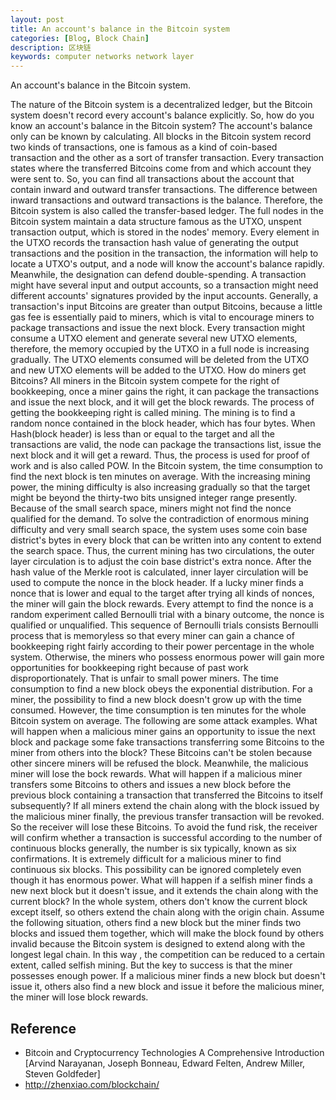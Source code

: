 ```yaml
---
layout: post
title: An account's balance in the Bitcoin system
categories: [Blog, Block Chain]
description: 区块链
keywords: computer networks network layer 
---
```


An account's balance in the Bitcoin system.

The nature of the Bitcoin system is a decentralized ledger, but the Bitcoin system doesn't record every account's balance explicitly. So, how do you know an account's balance in the Bitcoin system? The account's balance only can be known by calculating. All blocks in the Bitcoin system record two kinds of transactions, one is famous as a kind of coin-based transaction and the other as a sort of transfer transaction. Every transaction states where the transferred Bitcoins come from and which account they were sent to. So, you can find all transactions about the account that contain inward and outward transfer transactions. The difference between inward transactions and outward transactions is the balance. Therefore, the Bitcoin system is also called the transfer-based ledger.
The full nodes in the Bitcoin system maintain a data structure famous as the UTXO, unspent transaction output, which is stored in the nodes' memory. Every element in the UTXO records the transaction hash value of generating the output transactions and the position in the transaction, the information will help to locate a UTXO's output, and a node will know the account's balance rapidly. Meanwhile, the designation can defend double-spending. A transaction might have several input and output accounts, so a transaction might need different accounts' signatures provided by the input accounts. Generally, a transaction's input Bitcoins are greater than output Bitcoins, because a little gas fee is essentially paid to miners, which is vital to encourage miners to package transactions and issue the next block. Every transaction might consume a UTXO element and generate several new UTXO elements, therefore, the memory occupied by the UTXO in a full node is increasing gradually. The UTXO elements consumed will be deleted from the UTXO and new UTXO elements will be added to the UTXO.
How do miners get Bitcoins? All miners in the Bitcoin system compete for the right of bookkeeping, once a miner gains the right, it can package the transactions and issue the next block, and it will get the block rewards. The process of getting the bookkeeping right is called mining. The mining is to find a random nonce contained in the block header, which has four bytes. When Hash(block header) is less than or equal to the target and all the transactions are valid, the node can package the transactions list, issue the next block and it will get a reward. Thus, the process is used for proof of work and is also called POW. In the Bitcoin system, the time consumption to find the next block is ten minutes on average. With the increasing mining power, the mining difficulty is also increasing gradually so that the target might be beyond the thirty-two bits unsigned integer range presently. Because of the small search space, miners might not find the nonce qualified for the demand. To solve the contradiction of enormous mining difficulty and very small search space, the system uses some coin base district's bytes in every block that can be written into any content to extend the search space. Thus, the current mining has two circulations, the outer layer circulation is to adjust the coin base district's extra nonce. After the hash value of the Merkle root is calculated, inner layer circulation will be used to compute the nonce in the block header. If a lucky miner finds a nonce that is lower and equal to the target after trying all kinds of nonces, the miner will gain the block rewards. Every attempt to find the nonce is a random experiment called Bernoulli trial with a binary outcome, the nonce is qualified or unqualified. This sequence of Bernoulli trials consists Bernoulli process that is memoryless so that every miner can gain a chance of bookkeeping right fairly according to their power percentage in the whole system. Otherwise, the miners who possess enormous power will gain more opportunities for bookkeeping right because of past work disproportionately. That is unfair to small power miners.
The time consumption to find a new block obeys the exponential distribution. For a  miner, the possibility to find a new block doesn't grow up with the time consumed. However, the time consumption is ten minutes for the whole Bitcoin system on average.
The following are some attack examples.
What will happen when a malicious miner gains an opportunity to issue the next block and package some fake transactions transferring some Bitcoins to the miner from others into the block? These Bitcoins can't be stolen because other sincere miners will be refused the block. Meanwhile, the malicious miner will lose the bock rewards.
What will happen if a malicious miner transfers some Bitcoins to others and issues a new block before the previous block containing a transaction that transferred the Bitcoins to itself subsequently?  If all miners extend the chain along with the block issued by the malicious miner finally, the previous transfer transaction will be revoked. So the receiver will lose these Bitcoins. To avoid the fund risk, the receiver will confirm whether a transaction is successful according to the number of continuous blocks generally, the number is six typically, known as six confirmations. It is extremely difficult for a malicious miner to find continuous six blocks. This possibility can be ignored completely even though it has enormous power.
What will happen if a selfish miner finds a new next block but it doesn't issue, and it extends the chain along with the current block?  In the whole system, others don't know the current block except itself, so others extend the chain along with the origin chain. Assume the following situation, others find a new block but the miner finds two blocks and issued them together, which will make the block found by others invalid because the Bitcoin system is designed to extend along with the longest legal chain. In this way , the competition can be reduced to a certain extent, called selfish mining. But the key to success is that the miner possesses enough power. If a malicious miner finds a new block but doesn't issue it, others also find a new block and issue it before the malicious miner, the miner will lose block rewards.

## Reference

- Bitcoin and Cryptocurrency Technologies A Comprehensive Introduction [Arvind Narayanan, Joseph Bonneau, Edward Felten, Andrew Miller, Steven Goldfeder]
- http://zhenxiao.com/blockchain/

